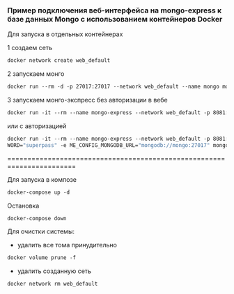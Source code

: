 ### Пример подключения веб-интерфейса на mongo-express к базе данных Mongo с использованием контейнеров Docker
Для запуска в отдельных контейнерах

1 создаем сеть
```dockerfile
docker network create web_default
```
2 запускаем монго
```dockerfile
docker run --rm -d -p 27017:27017 --network web_default --name mongo mongo
```
3 запускаем монго-экспресс без авторизации в вебе
```dockerfile
docker run -it --rm --name mongo-express --network web_default -p 8081:8081 -e ME_CONFIG_OPTIONS_EDITORTHEME="ambiance" -e ME_CONFIG_BASICAUTH_USERNAME="" -e ME_CONFIG_MONGODB_URL="mongodb://mongo:27017" mongo-express
```
или с авторизацией
```dockerfile
docker run -it --rm --name mongo-express --network web_default -p 8081:8081 -e ME_CONFIG_OPTIONS_EDITORTHEME="ambiance" -e ME_CONFIG_BASICAUTH_USERNAME="black1277" -e ME_CONFIG_BASICAUTH_PASS
WORD="superpass" -e ME_CONFIG_MONGODB_URL="mongodb://mongo:27017" mongo-express
```
=======================================================================

Для запуска в композе
```dockerfile
docker-compose up -d
```
Остановка
```dockerfile
docker-compose down
```
Для очистки системы:
 - удалить все тома принудительно
```dockerfile
docker volume prune -f 
```
 - удалить созданную сеть
 ```dockerfile
docker network rm web_default
```
